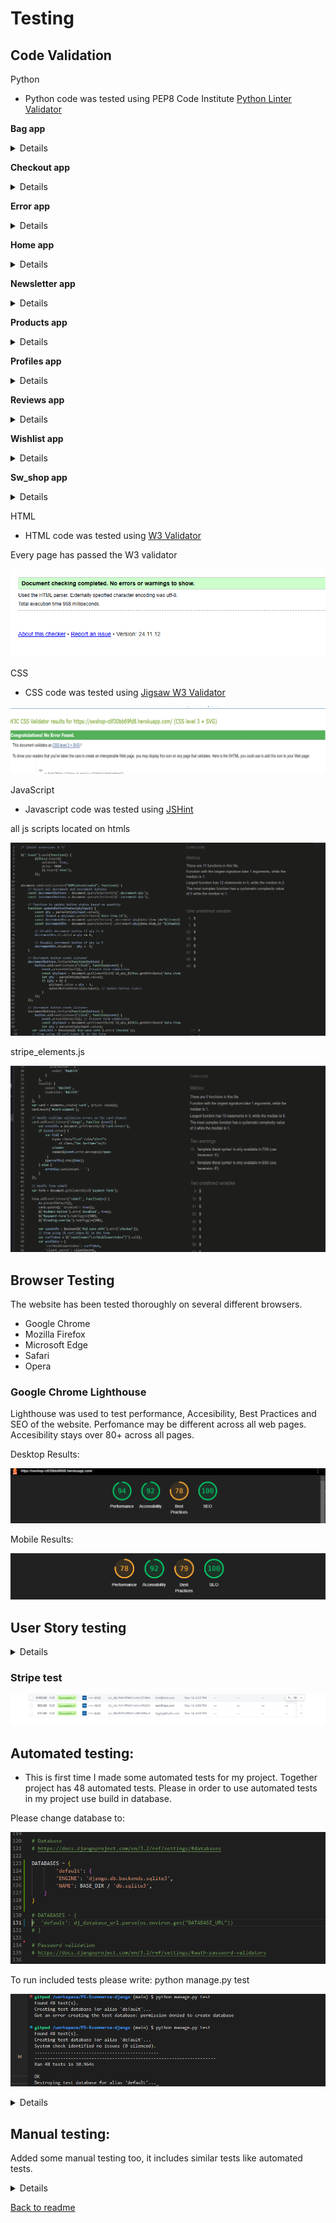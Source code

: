 # Testing

## Code Validation

Python

* Python code was tested using PEP8 Code Institute [Python Linter Validator](https://pep8ci.herokuapp.com/)

**Bag app**
<details>
views.py
<p align="center">
<img src="https://github.com/PeterSvk1/P5-Ecommerce-django/blob/main/assets/testing/bag_view.png">
</p>

urls.py
<p align="center">
<img src="https://github.com/PeterSvk1/P5-Ecommerce-django/blob/main/assets/testing/bag_urls.png">
</p>

contexts.py
<p align="center">
<img src="https://github.com/PeterSvk1/P5-Ecommerce-django/blob/main/assets/testing/bag_context.png">
</p>

apps.py
<p align="center">
<img src="https://github.com/PeterSvk1/P5-Ecommerce-django/blob/main/assets/testing/bag_apps.png">
</p>
</details>

**Checkout app**
<details>
views.py
<p align="center">
<img src="https://github.com/PeterSvk1/P5-Ecommerce-django/blob/main/assets/testing/checkout_view.png">
</p>

urls.py
<p align="center">
<img src="https://github.com/PeterSvk1/P5-Ecommerce-django/blob/main/assets/testing/checkout_urls.png">
</p>

apps.py
<p align="center">
<img src="https://github.com/PeterSvk1/P5-Ecommerce-django/blob/main/assets/testing/checkout_apps.png">
</p>

admin.py
<p align="center">
<img src="https://github.com/PeterSvk1/P5-Ecommerce-django/blob/main/assets/testing/checkout_admin.png">
</p>

forms.py
<p align="center">
<img src="https://github.com/PeterSvk1/P5-Ecommerce-django/blob/main/assets/testing/checkout_forms.png">
</p>

models.py
<p align="center">
<img src="https://github.com/PeterSvk1/P5-Ecommerce-django/blob/main/assets/testing/checkout_models.png">
</p>

signals.py
<p align="center">
<img src="https://github.com/PeterSvk1/P5-Ecommerce-django/blob/main/assets/testing/checkout_signals.png">
</p>

webhook_handler.py
<p align="center">
<img src="https://github.com/PeterSvk1/P5-Ecommerce-django/blob/main/assets/testing/checkout_webhookhandler.png">
</p>

webhook.py
<p align="center">
<img src="https://github.com/PeterSvk1/P5-Ecommerce-django/blob/main/assets/testing/checkout_webhook.png">
</p>
</details>

**Error app**
<details>
apps.py
<p align="center">
<img src="https://github.com/PeterSvk1/P5-Ecommerce-django/blob/main/assets/testing/error_apps.png">
</p>

views.py
<p align="center">
<img src="https://github.com/PeterSvk1/P5-Ecommerce-django/blob/main/assets/testing/error_view.png">
</p>
</details>

**Home app**
<details>
apps.py
<p align="center">
<img src="https://github.com/PeterSvk1/P5-Ecommerce-django/blob/main/assets/testing/home_apps.png">
</p>

views.py
<p align="center">
<img src="https://github.com/PeterSvk1/P5-Ecommerce-django/blob/main/assets/testing/home_view.png">
</p>

urls.py
<p align="center">
<img src="https://github.com/PeterSvk1/P5-Ecommerce-django/blob/main/assets/testing/home_urls.png">
</p>
</details>

**Newsletter app**
<details>
admin.py
<p align="center">
<img src="https://github.com/PeterSvk1/P5-Ecommerce-django/blob/main/assets/testing/newsletter_admin.png">
</p>

apps.py
<p align="center">
<img src="https://github.com/PeterSvk1/P5-Ecommerce-django/blob/main/assets/testing/newsletter_apps.png">
</p>

forms.py
<p align="center">
<img src="https://github.com/PeterSvk1/P5-Ecommerce-django/blob/main/assets/testing/newsletter_forms.png">
</p>

models.py
<p align="center">
<img src="https://github.com/PeterSvk1/P5-Ecommerce-django/blob/main/assets/testing/newsletter_models.png">
</p>

urls.py
<p align="center">
<img src="https://github.com/PeterSvk1/P5-Ecommerce-django/blob/main/assets/testing/newsletter_urls.png">
</p>

views.py
<p align="center">
<img src="https://github.com/PeterSvk1/P5-Ecommerce-django/blob/main/assets/testing/newsletter_views.png">
</p>
</details>

**Products app**
<details>
admin.py
<p align="center">
<img src="https://github.com/PeterSvk1/P5-Ecommerce-django/blob/main/assets/testing/products_admin.png">
</p>

apps.py
<p align="center">
<img src="https://github.com/PeterSvk1/P5-Ecommerce-django/blob/main/assets/testing/products_apps.png">
</p>

forms.py
<p align="center">
<img src="https://github.com/PeterSvk1/P5-Ecommerce-django/blob/main/assets/testing/products_forms.png">
</p>

models.py
<p align="center">
<img src="https://github.com/PeterSvk1/P5-Ecommerce-django/blob/main/assets/testing/products_models.png">
</p>

urls.py
<p align="center">
<img src="https://github.com/PeterSvk1/P5-Ecommerce-django/blob/main/assets/testing/products_urls.png">
</p>

views.py
<p align="center">
<img src="https://github.com/PeterSvk1/P5-Ecommerce-django/blob/main/assets/testing/products_views.png">
</p>

widgets.py
<p align="center">
<img src="https://github.com/PeterSvk1/P5-Ecommerce-django/blob/main/assets/testing/products_widgets.png">
</p>

</details>

**Profiles app**
<details>
apps.py
<p align="center">
<img src="https://github.com/PeterSvk1/P5-Ecommerce-django/blob/main/assets/testing/profiles_apps.png">
</p>

forms.py
<p align="center">
<img src="https://github.com/PeterSvk1/P5-Ecommerce-django/blob/main/assets/testing/profiles_forms.png">
</p>

models.py
<p align="center">
<img src="https://github.com/PeterSvk1/P5-Ecommerce-django/blob/main/assets/testing/profiles_models.png">
</p>

urls.py
<p align="center">
<img src="https://github.com/PeterSvk1/P5-Ecommerce-django/blob/main/assets/testing/profiles_urls.png">
</p>

views.py
<p align="center">
<img src="https://github.com/PeterSvk1/P5-Ecommerce-django/blob/main/assets/testing/profiles_views.png">
</p>

</details>

**Reviews app**
<details>

admin.py
<p align="center">
<img src="https://github.com/PeterSvk1/P5-Ecommerce-django/blob/main/assets/testing/reviews_admin.png">
</p>

apps.py
<p align="center">
<img src="https://github.com/PeterSvk1/P5-Ecommerce-django/blob/main/assets/testing/reviews_apps.png">
</p>

forms.py
<p align="center">
<img src="https://github.com/PeterSvk1/P5-Ecommerce-django/blob/main/assets/testing/reviews_forms.png">
</p>

models.py
<p align="center">
<img src="https://github.com/PeterSvk1/P5-Ecommerce-django/blob/main/assets/testing/reviews_models.png">
</p>

urls.py
<p align="center">
<img src="https://github.com/PeterSvk1/P5-Ecommerce-django/blob/main/assets/testing/reviews_urls.png">
</p>

views.py
<p align="center">
<img src="https://github.com/PeterSvk1/P5-Ecommerce-django/blob/main/assets/testing/reviews_views.png">
</p>

</details>

**Wishlist app**
<details>
apps.py
<p align="center">
<img src="https://github.com/PeterSvk1/P5-Ecommerce-django/blob/main/assets/testing/wishlist_apps.png">
</p>

models.py
<p align="center">
<img src="https://github.com/PeterSvk1/P5-Ecommerce-django/blob/main/assets/testing/wishlist_models.png">
</p>

urls.py
<p align="center">
<img src="https://github.com/PeterSvk1/P5-Ecommerce-django/blob/main/assets/testing/wishlist_urls.png">
</p>

views.py
<p align="center">
<img src="https://github.com/PeterSvk1/P5-Ecommerce-django/blob/main/assets/testing/wishlist_views.png">
</p>

</details>

**Sw_shop app**
<details>

urls.py
<p align="center">
<img src="https://github.com/PeterSvk1/P5-Ecommerce-django/blob/main/assets/testing/shop_urls.png">
</p>


</details>

HTML

* HTML code was tested using [W3 Validator](https://validator.w3.org/)

Every page has passed the W3 validator

<p align="center">
<img src="https://github.com/PeterSvk1/P5-Ecommerce-django/blob/main/assets/testing/htmlvalid.png">
</p>

CSS

* CSS code was tested using [Jigsaw W3 Validator](https://jigsaw.w3.org/)

<p align="center">
<img src="https://github.com/PeterSvk1/P5-Ecommerce-django/blob/main/assets/testing/cssvalid.png">
</p>

JavaScript

* Javascript code was tested using [JSHint](https://jshint.com/)

all js scripts located on htmls
<p align="center">
<img src="https://github.com/PeterSvk1/P5-Ecommerce-django/blob/main/assets/testing/js_all_htmls.png">
</p>

stripe_elements.js
<p align="center">
<img src="https://github.com/PeterSvk1/P5-Ecommerce-django/blob/main/assets/testing/js_stripe.png">
</p>




## Browser Testing

The website has been tested thoroughly on several different browsers.

* Google Chrome
* Mozilla Firefox
* Microsoft Edge
* Safari
* Opera


### Google Chrome Lighthouse

Lighthouse was used to test performance, Accesibility, Best Practices and SEO of the website.
Perfomance may be different across all web pages. Accesibility stays over 80+ across all pages.

Desktop Results:

<p align="center">
<img src="https://github.com/PeterSvk1/P5-Ecommerce-django/blob/main/assets/testing/lighthouse_deskop.png">
</p>

Mobile Results:

<p align="center">
<img src="https://github.com/PeterSvk1/P5-Ecommerce-django/blob/main/assets/testing/lighthouse_mobile.png">
</p>


## User Story testing

<details>

**EPIC** - Wishlist

**USER STORY**: Add Product to Wishlist
Acceptance Criteria: A user should be able to add a product to their wishlist.

**Summary**:

- As a user, when viewing a product, I can click on the "Add to Wishlist" button to add the product to my wishlist.
The website should validate that the product is successfully added to my wishlist.
I can view my profile to see the added product.

**Status**: Pass

**EPIC** - Product Review

**USER STORY**: Review for products
Acceptance Criteria: A logged in user should be able to review a product.

**Summary**:

- As a logged in user, I can navigate to a product detail page and find a "Leave a Review" section.
I can enter my review and submit it.
The website will then display the review on the product page.

**Status**: Pass

**EPIC** - Product Rating

**USER STORY**: Rating products
Acceptance Criteria: A logged in user should be able to rate a product. User has to leave review in order to be able to rate product.

**Summary**:

- As a  logged in user, I can navigate to a product page and find a rating system together with review.
I can select the desired rating and submit it.
The website should validate the rating submission and update the product's average rating.

**Status**: Pass

**USER STORY**: Delete review
Acceptance Criteria: Administrators should be able to delete existing products.

**Summary**:

- As a logged in user, I can navigate to a profile page and find a reviews I made.
I can see all reviews I made and delete which I dont like.
The website will then delete review from profile page and the product page.

**EPIC** - Privacy and Terms

**USER STORY**: Privacy policy and Terms & Conditions
Acceptance Criteria: Users should be able the website privacy policy and terms & conditions.

**Summary**:

- As a user, I can find links to the privacy policy and terms & conditions in the footer or navigation menu.
Clicking on these links should open the respective pages with the relevant information.

**Status**: Pass

**EPIC** - Management

**USER STORY**: Manage registered users 
Acceptance Criteria: Administrators should be able to manage registered user accounts in admin panel.

**Summary**:

- As an administrator, I can access a user management section with a list of registered users.
I can view user details, including their username, email, registration date and also all order history details.
I can perform actions such as suspending or deleting user accounts, manage their orders.

**Status**: Pass

**USER STORY**: Delete products
Acceptance Criteria: Administrators should be able to delete existing products.

**Summary**:

- As an administrator, I can access a product management section with a list of existing products.
I can select a product and choose the option to delete it.
The system should prompt for confirmation before deleting the product.

**Status**: Pass

**USER STORY**: Add and update products
Acceptance Criteria: Administrators should be able to add and update product information.

**Summary**:

- As an administrator, I can access a product management section to add new products.
I can provide product details such as name, description, price, and image.
I can submit the form to add the product to the system.
As an administrator, I can also update existing product information.

**Status**: Pass

**USER STORY**: Check out
Acceptance Criteria: Users should be able to proceed with the checkout process.

**Summary**:

- As a user, when viewing my shopping cart, I can proceed to the checkout process.
I should be prompted to provide shipping and billing information.
I can review the order Summary and confirm the purchase.
The system should process the payment and display a confirmation message.

**Status**: Pass

**USER STORY**: Confirmation email
Acceptance Criteria: Users should receive a confirmation email after placing an order.

**Summary**:

- As a user, after successfully placing an order, I should receive a confirmation email.
The email should contain order details such as the products purchased, total amount, and shipping address.
The email should be sent to the email address provided during the order process.

**Status**: Pass

**EPIC** - User Profile

**USER STORY**: User profile
Acceptance Criteria: Users should be able to view and edit their delivery information. Users can see all reviews they made and wishlist.

**Summary**:

- As a user, I can access my profile page to view my delivery information, wishlist, posted reviews.
I can edit and update delivery details.
The system should validate and save the changes made to my profile.

**Status**: Pass

**EPIC** - Communication

**USER STORY**: Newsletter
Acceptance Criteria: Users should be able to subscribe to a newsletter.

**Summary**:

- As a user, I can find an option to subscribe to a newsletter.
I can provide my email address and choose to subscribe.
The system should validate the email address and add it to the newsletter subscription list.

**Status**: Pass

**EPIC** - Authentication

**USER STORY**: Login and Log out
Acceptance Criteria: Users should be able to log in and log out of their accounts.

**Summary**:

- As a user, I can access the login page and enter my credentials (username/email and password).
Upon successful authentication, I should be redirected to the products page as a logged-in user.
I can log out by selecting the "Log out" option, which should invalidate the session and redirect me to the home page.

**Status**: Pass

**USER STORY**: Registration
Acceptance Criteria: Users should be able to create new account.

**Summary**:

- As a user, I can access the registration page and provide the required information (username, email, password, etc.).
After submitting the registration form, the system should validate the information and create a new user account.
Upon successful registration, I should receive a confirmation email with further instructions.

**Status**: Pass

**EPIC** - Shopping Cart

**USER STORY**: Shopping bag
Acceptance Criteria: Users should be able to add and manage items in their shopping cart.

**Summary**:

- As a user, I can add products to my shopping cart by selecting the "Add to Cart" button.
The system should display the updated cart **Summary**, including the total number of items and the total price.
I can view and manage the items in my shopping cart, including removing or updating quantities.

**Status**: Pass

**EPIC** - Product Sorting and Searching

**USER STORY**: Sorting products
Acceptance Criteria: Users should be able to sort products based on different criteria.

**Summary**:

- As a user, when viewing a list of products, I can select sorting options such as "Price Low to High" or "Rating High to Low".
The system should update the product list according to the selected sorting criteria.

**Status**: Pass

**USER STORY**: Search products
Acceptance Criteria: Users should be able to search for specific products.

**Summary**:

- As a user, I can enter a search query in a search bar.
The system should display relevant products matching the search query.
The search results should include product names, descriptions, and other relevant details.

**Status**: Pass

**USER STORY**: Open a product
Acceptance Criteria: Users should be able to view detailed information about a product.

**Summary**:

- As a user, I can click on a product to view its detailed page.
The product page should display information such as name, description, price, and reviews.
Users can navigate back to the product list or continue with other actions like adding to the cart.

**Status**: Pass

</details>

### Stripe test
<p align="center">
<img src="https://github.com/PeterSvk1/P5-Ecommerce-django/blob/main/assets/testing/stripe.png">
</p>


## Automated testing:
- This is first time I made some automated tests for my project. Together project has 48 automated tests.
Please in order to use automated tests in my project use build in database. 

Please change database to:
<p align="center">
<img src="https://github.com/PeterSvk1/P5-Ecommerce-django/blob/main/assets/testing/database.png">
</p>

To run included tests please write: python manage.py test
<p align="center">
<img src="https://github.com/PeterSvk1/P5-Ecommerce-django/blob/main/assets/testing/database_tests.png">
</p>

<details>

**Bag app**

<p align="center">
<img src="https://github.com/PeterSvk1/P5-Ecommerce-django/blob/main/assets/testing/tests_bag.png">
</p>

**Checkout app**

<p align="center">
<img src="https://github.com/PeterSvk1/P5-Ecommerce-django/blob/main/assets/testing/tests_checkout.png">
</p>

**Errors app**

<p align="center">
<img src="https://github.com/PeterSvk1/P5-Ecommerce-django/blob/main/assets/testing/tests_errors.png">
</p>

**Newsletter app**

<p align="center">
<img src="https://github.com/PeterSvk1/P5-Ecommerce-django/blob/main/assets/testing/tests_newsletter.png">
</p>

**Products app**

<p align="center">
<img src="https://github.com/PeterSvk1/P5-Ecommerce-django/blob/main/assets/testing/tests_products.png">
</p>

**Profiles app**

<p align="center">
<img src="https://github.com/PeterSvk1/P5-Ecommerce-django/blob/main/assets/testing/tests_profile.png">
</p>

**Reviews app**

<p align="center">
<img src="https://github.com/PeterSvk1/P5-Ecommerce-django/blob/main/assets/testing/tests_review.png">
</p>

**sw_shop app**

<p align="center">
<img src="https://github.com/PeterSvk1/P5-Ecommerce-django/blob/main/assets/testing/tests_auth.png">
</p>

**wishlistapp app**

<p align="center">
<img src="https://github.com/PeterSvk1/P5-Ecommerce-django/blob/main/assets/testing/tests_wishlist.png">
</p>

</details>

## Manual testing:
Added some manual testing too, it includes similar tests like automated tests.
<details>
Test plan and results:

### Navigation bar

- As a non-logged in user

| -- |Element| Action | wanted result | Score |
|  -- |   ---      | ---       |  ----   | ---- |
| 1 |  	 Logo| click | shows home | pass|
| 2 |    Search| click | user search for products, word | pass|
| 3 |    Search| click | shows 0 Products found if user search for random letters ex.:"dgdsfgd" |pass|
| 4 |    Register| click | redirect to registration page | pass|
| 5 |    Login| click | redirects to login page | pass|
| 6 |    Register| display |  	Render for non authenticated users | pass|
| 7 |    Login| display |  	Render for non authenticated users | pass|
| 8 |    logout| display |  	does not render for non authenticated users | pass|
| 9 |    bag| click |  	redirects to bag | pass|
| 10 |   info - Newsletter| click |  	redirects to newsletter page | pass|
| 11 |   info - Contact| click |  	redirects to contact page | pass|
| 12 |   info - All reviews| click |  	redirects to all reviews page | pass|
| 13 |   Categories| click |  	redirects to pages with selected categories/products | pass|


- As a logged in user

| -- |Element| Action | wanted result | Score |
|  -- |   ---      | ---       |  ----   | ---- |
| 1 |  	 Logo| click | shows home page | pass|
| 2 |    Search| click | user search for products, word | pass|
| 3 |    Search| click | shows 0 Products found if user search for random letters ex.:"dgdsfgd" |pass|
| 4 |    LogOut| click | redirects to logout page | pass|
| 5 |    Register| display |  does not render if user is authenticated | pass|
| 6 |    Login| display |  does not render if user is authenticated | pass|
| 7 |    LogOut| display |  Render only if user is authenticated | pass|
| 8 |    bag| click |  	redirects to bag | pass|
| 9 |    My profile| click | when user clicks on my profile link then its redirected to profile page | pass|
| 10 |   info - Newsletter| click |  	redirects to newsletter page | pass|
| 11 |   info - Contact| click |  	redirects to contact page | pass|
| 12 |   info - All reviews| click |  	redirects to all reviews page | pass|
| 13 |   Categories| click |  	redirects to pages with selected categories/products | pass|

### Page with all products

- As a non-logged in user/ logged in user

| -- |Element| Action | wanted result | Score |
|  -- |   ---      | ---       |  ----   | ---- |
| 1 |  	 product pic| click | redirects to product detail page | pass|
| 2 |  	 edi/delete| display | doesnt show | pass|

- As a superuser/staff

| -- |Element| Action | wanted result | Score |
|  -- |   ---      | ---       |  ----   | ---- |
| 1 |  	 product pic| click | redirects to product detail page | pass|
| 2 |  	 edi/delete| display | show | pass|
| 3 |  	 edi/delete| click | edit: redirects to edit page, delete: removes item | pass|

### Page with product_detail
- As a non-logged in user

| -- |Element| Action | wanted result | Score |
|  -- |   ---      | ---       |  ----   | ---- |
| 1 |  	 add to wishlist| click | redirects to log in page | pass|
| 2 |  	 quantity| click | lets user change quantity of products | pass|
| 3 |  	 add to bag| click | adds item to bag | pass|
| 4 |  	 back to products| click | redirects to all products page | pass|
| 5 |  	 login to make review| click | redirects to log in page | pass|

- As a logged in user

| -- |Element| Action | wanted result | Score |
|  -- |   ---      | ---       |  ----   | ---- |
| 1 |  	 add to wishlist| click | adds item to wish list | pass|
| 2 |  	 quantity| click | lets user change quantity of products | pass|
| 3 |  	 add to bag| click | adds item to bag | pass|
| 4 |  	 back to products| click | redirects to all products page | pass|
| 5 |  	 leave review| write | makes review on product page | pass|

### Bag page
- As a non-logged in user and logged in user

| -- |Element| Action | wanted result | Score |
|  -- |   ---      | ---       |  ----   | ---- |
| 1 |  	 change quantity| click | increases or decreases item qty | pass|
| 2 |  	 update| click | applies new qty for product | pass|
| 3 |  	 secure checkout| click | redirects to checkout page | pass|
| 4 |  	 keep shopping| click | redirects to all products page | pass|
| 5 |  	 leave review| write | makes review on product page | pass|

### Checkout page
- As a non-logged in user and logged in user

| -- |Element| Action | wanted result | Score |
|  -- |   ---      | ---       |  ----   | ---- |
| 1 |  	 back to bag| click | redirects to bag | pass|
| 2 |  	 complete order| click | redirects to succes page | pass|

### Product management

- Only for superuser/staff

| -- |Element| Action | wanted result | Score |
|  -- |   ---      | ---       |  ----   | ---- |
| 1 |  	add product| click | redirect to product page after success | pass|
| 2 |  	 cancel| click | redirects to all produts page | pass|

### Registration page and login page.

| -- |Element| Action | wanted result | Score |
|  -- |   ---      | ---       |  ----   | ---- |
| 1 |  	 Registration page| click | Lets user register on website after he fills up all fields | pass|
| 2 |  	 Registration page| click | Wont let user to use same name as other users | pass|
| 3 |    Login page| click | If user is not registered then login page wont let him logIn | pass|
| 4 |    Login page| click | If user is registered then login page will let him logIn | pass|
| 5 |    Login/registration page| click | both forms have to be correctly filled out in order to work | pass|

### Footer

- As a non-logged in user and also as a logged in user. (works for both)

| -- |Element| Action | wanted result | Score |
|  -- |   ---      | ---       |  ----   | ---- |
| 1 |  	 Socials| click | opens social links in new window | pass|
| 2 |    Contact Us| click | redirects user to contact page | pass|

</details>

[Back to readme](https://github.com/PeterSvk1/P5-Ecommerce-django/blob/main/README.md)